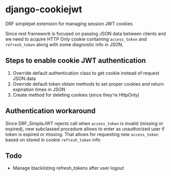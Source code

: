 # django-cookiejwt
DRF simplejwt extension for managing session JWT cookies

Since rest framework is focused on passing JSON data between clients and we need to acquire HTTP Only cookie containing `access_token` and `refresh_token` along with some diagnostic info in JSON.

## Steps to enable cookie JWT authentication
1. Override default authentication class to get cookie instead of request JSON data
2. Override default token obtain methods to set proper cookies and return expiration times in JSON
3. Create method for deleting cookies (since they're HttpOnly)

## Authentication workaround
Since DRF_SimpleJWT rejects call when `access_token` is invalid (missing or expired), new subclassed procedure allows to enter as unauthorized user if token is expired or missing. That allows for requesting new `access_token` based on stored in cookie `refresh_token` info

## Todo
* Manage blacklisting refresh_tokens after user logout
